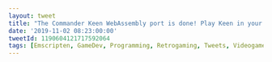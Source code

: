 ```yaml
---
layout: tweet
title: "The Commander Keen WebAssembly port is done! Play Keen in your Desktop browser at jamesfmackenzie.com/chocolatekeen/. Then take a look at the source on GitHub. Enjoy! #retrogaming"
date: '2019-11-02 08:23:00:00'
tweetId: 1190604121717592064
tags: [Emscripten, GameDev, Programming, Retrogaming, Tweets, Videogames, WebAssembly]
---
```


